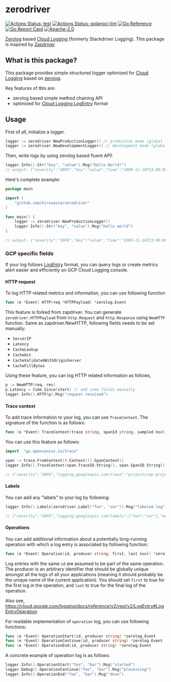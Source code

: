 # zerodriver

[![Actions Status: test](https://github.com/hirosassa/zerodriver/workflows/test/badge.svg)](https://github.com/hirosassa/zerodriver/actions?query=workflow%3A"test")
[![Actions Status: golangci-lint](https://github.com/hirosassa/zerodriver/workflows/golangci-lint/badge.svg)](https://github.com/hirosassa/zerodriver/actions?query=workflow%3A"golangci-lint")
[![Go Reference](https://pkg.go.dev/badge/github.com/hirosassa/zerodriver.svg)](https://pkg.go.dev/github.com/hirosassa/zerodriver)
[![Go Report Card](https://goreportcard.com/badge/github.com/hirosassa/zerodriver)](https://goreportcard.com/report/github.com/hirosassa/zerodriver)
[![Apache-2.0](https://img.shields.io/github/license/hirosassa/zerodriver)](LICENSE)

[Zerolog](https://github.com/rs/zerolog) based [Cloud Logging](https://cloud.google.com/logging) (formerly Stackdriver Logging). This package is inspired by [Zapdriver](https://github.com/blendle/zapdriver).

## What is this package?

This package provides simple structured logger optimized for [Cloud Logging](https://cloud.google.com/logging) based on [zerolog](https://github.com/rs/zerolog).

Key features of tbls are:

- zerolog based simple method chaining API
- optimized for [Cloud Logging LogEntry](https://cloud.google.com/logging/docs/reference/v2/rest/v2/LogEntry) format

## Usage

First of all, initialize a logger.

```go
logger := zerodriver.NewProductionLogger() // production mode (global log level set to `info`)
logger := zerodriver.NewDevelopmentLogger() // development mode (global log level set to `debug`)
```

Then, write logs by using zerolog based fluent API!
```go
logger.Info().Str("key", "value").Msg("Hello World!")
// output: {"severity":"INFO","key":"value","time":"2009-11-10T23:00:00Z","message":"hello world"}
```

Here's complete example:

```go
package main

import (
    "github.com/hirosassa/zerodriver"
)

func main() {
    logger := zerodriver.NewProductionLogger()
    logger.Info().Str("key", "value").Msg("hello world")
}

// output: {"severity":"INFO","key":"value","time":"2009-11-10T23:00:00Z","message":"hello world"}
```

### GCP specific fields

If your log follows [LogEntry](https://cloud.google.com/logging/docs/reference/v2/rest/v2/LogEntry) format,
you can query logs or create metrics alert easier and efficiently on GCP Cloud Logging console.

#### HTTP request

To log HTTP related metrics and information, you can use following function

```go
func (e *Event) HTTP(req *HTTPPayload) *zerolog.Event
```

This feature is forked from zapdriver. You can generate `zerodriver.HTTPPayload` from `http.Request` and `http.Response` using `NewHTTP` function.
Same as zapdriver.NewHTTP, following fields needs to be set manually:

- `ServerIP`
- `Latency`
- `CacheLookup`
- `CacheHit`
- `CacheValidatedWithOriginServer`
- `CacheFillBytes`

Using these feature, you can log HTTP related information as follows,

```go
p := NewHTTP(req, res)
p.Latency = time.Since(start) // add some fields manually
logger.Info().HTTP(p).Msg("request received")
```

#### Trace context

To add trace information to your log, you can use `TraceContext`. The signature of the function is as follows:
```go
func (e *Event) TraceContext(trace string, spanId string, sampled bool, projectID string) *zerolog.Event
```

You can use this feature as follows:

```go
import	"go.opencensus.io/trace"

span := trace.FromContext(r.Context()).SpanContext()
logger.Info().TraceContext(span.TraceID.String(), span.SpanID.String(), true, "my-project").Msg("trace contexts")

// {"severity":"INFO","logging.googleapis.com/trace":"projects/my-project/traces/00000000000000000000000000000000","logging.googleapis.com/spanId":"0000000000000000","logging.googleapis.com/trace_sampled":true,"message":"trace contexts"}
```

#### Labels

You can add any "labels" to your log by following:

```go
logger.Info().Labels(zerodriver.Label("foo", "var")).Msg("labeled log")

// {"severity":"INFO","logging.googleapis.com/labels":{"foo":"var"},"message":"labeled log"}
```

#### Operations

You can add additional information about a potentially long-running operation with which a log entry is associated by following function:

```go
func (e *Event) Operation(id, producer string, first, last bool) *zerolog.Event
```
Log entries with the same `id` are assumed to be part of the same operation.
The producer is an arbitrary identifier that should be globally unique amongst all the logs of all your applications (meaning it should probably be the unique name of the current application).
You should set `first` to true for the first log in the operation, and `last` to true for the final log of the operation.

Also see, https://cloud.google.com/logging/docs/reference/v2/rest/v2/LogEntry#LogEntryOperation

For readable implementation of `operation` log, you can use following functions:

```go
func (e *Event) OperationStart(id, producer string) *zerolog.Event
func (e *Event) OperationContinue(id, producer string) *zerolog.Event
func (e *Event) OperationEnd(id, producer string) *zerolog.Event
```

A concrete example of operation log is as follows:

```go
logger.Info().OperationStart("foo", "bar").Msg("started")
logger.Debug().OperationContinue("foo", "bar").Msg("processing")
logger.Info().OperationEnd("foo", "bar").Msg("done")
```
